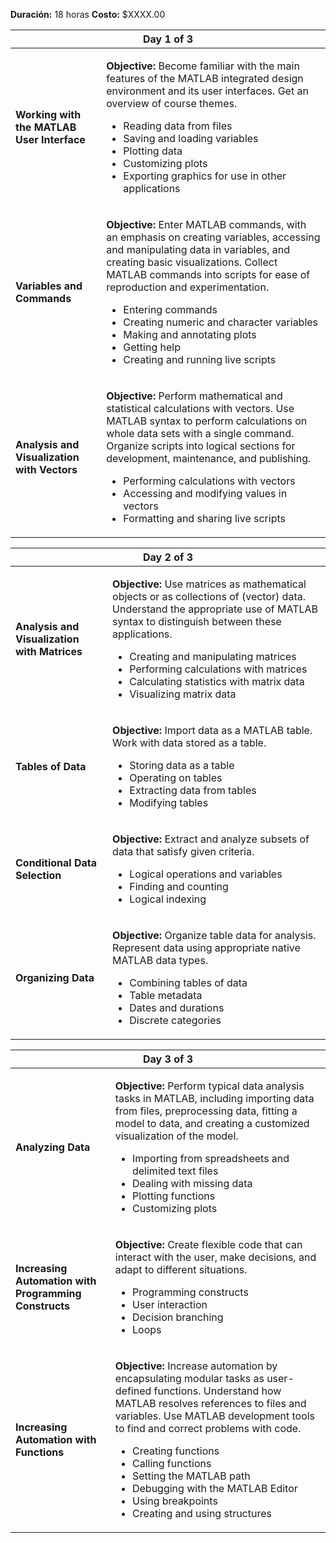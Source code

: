 <!-- 
.. title: MATLAB Básico
.. slug: matlab-basico
.. date: 2017-07-03 17:34:34 UTC-05:00
.. tags: 
.. category: 
.. link: 
.. description: 
.. type: text
-->

**Duración:** 18 horas
**Costo:** $XXXX.00


<table class="table table-bordered table-striped">
<colgroup><col class="cell_15"><col></colgroup><thead><tr class="secondary"><th colspan="2">Day 1 of 3</th>
</tr></thead><tbody><tr><td><b>Working with the MATLAB User Interface</b></td>
<td><p><b>Objective: </b>Become familiar with the main features of the MATLAB integrated design environment and its user interfaces. Get an overview of course themes.</p>
<ul>
<li>Reading data from files</li>
<li>Saving and loading variables</li>
<li>Plotting data</li>
<li>Customizing plots</li>
<li>Exporting graphics for use in other applications</li>
</ul>
</td>
</tr><tr><td><b>Variables and Commands</b></td>
<td><p><b>Objective: </b>Enter MATLAB commands, with an emphasis on creating variables, accessing and manipulating data in variables, and creating basic visualizations. Collect MATLAB commands into scripts for ease of reproduction and experimentation.</p>
<ul>
<li>Entering commands</li>
<li>Creating numeric and character variables</li>
<li>Making and annotating plots</li>
<li>Getting help</li>
<li>Creating and running live scripts</li>
</ul>
</td>
</tr><tr><td><b>Analysis and Visualization with Vectors</b></td>
<td><p><b>Objective: </b>Perform mathematical and statistical calculations with vectors. Use MATLAB syntax to perform calculations on whole data sets with a single command. Organize scripts into logical sections for development, maintenance, and publishing.</p>
<ul>
<li>Performing calculations with vectors</li>
<li>Accessing and modifying values in vectors</li>
<li>Formatting and sharing live scripts</li>
</ul>
</td>
</tr></tbody></table>
<table class="table table-bordered table-striped">
<colgroup><col class="cell_15"><col></colgroup><thead><tr class="secondary"><th colspan="2">Day 2 of 3</th>
</tr></thead><tbody><tr><td><b>Analysis and Visualization with Matrices</b></td>
<td><p><b>Objective: </b>Use matrices as mathematical objects or as collections of (vector) data. Understand the appropriate use of MATLAB syntax to distinguish between these applications.</p>
<ul>
<li>Creating and manipulating matrices</li>
<li>Performing calculations with matrices</li>
<li>Calculating statistics with matrix data</li>
<li>Visualizing matrix data</li>
</ul>
</td>
</tr><tr><td><b>Tables of Data</b></td>
<td><p><b>Objective: </b>Import data as a MATLAB table. Work with data stored as a table.</p>
<ul>
<li>Storing data as a table</li>
<li>Operating on tables</li>
<li>Extracting data from tables</li>
<li>Modifying tables</li>
</ul>
</td>
</tr><tr><td><b>Conditional Data Selection</b></td>
<td><p><b>Objective: </b>Extract and analyze subsets of data that satisfy given criteria.</p>
<ul>
<li>Logical operations and variables</li>
<li>Finding and counting</li>
<li>Logical indexing</li>
</ul>
</td>
</tr><tr><td><b>Organizing Data</b></td>
<td><p><b>Objective: </b>Organize table data for analysis. Represent data using appropriate native MATLAB data types.</p>
<ul>
<li>Combining tables of data</li>
<li>Table metadata</li>
<li>Dates and durations</li>
<li>Discrete categories</li>
</ul>
</td>
</tr></tbody></table>
<table class="table table-bordered table-striped">
<colgroup><col class="cell_15"><col></colgroup><thead><tr class="secondary"><th colspan="2">Day 3 of 3</th>
</tr></thead><tbody><tr><td><b>Analyzing Data</b></td>
<td><p><b>Objective: </b>Perform typical data analysis tasks in MATLAB, including importing data from files, preprocessing data, fitting a model to data, and creating a customized visualization of the model.</p>
<ul>
<li>Importing from spreadsheets and delimited text files</li>
<li>Dealing with missing data</li>
<li>Plotting functions</li>
<li>Customizing plots</li>
</ul>
</td>
</tr><tr><td><b>Increasing Automation with Programming Constructs</b></td>
<td><p><b>Objective: </b>Create flexible code that can interact with the user, make decisions, and adapt to different situations.</p>
<ul>
<li>Programming constructs</li>
<li>User interaction</li>
<li>Decision branching</li>
<li>Loops</li>
</ul>
</td>
</tr><tr><td><b>Increasing Automation with Functions</b></td>
<td><p><b>Objective: </b>Increase automation by encapsulating modular tasks as user-defined functions. Understand how MATLAB resolves references to files and variables. Use MATLAB development tools to find and correct problems with code.</p>
<ul>
<li>Creating functions</li>
<li>Calling functions</li>
<li>Setting the MATLAB path</li>
<li>Debugging with the MATLAB Editor</li>
<li>Using breakpoints</li>
<li>Creating and using structures</li>
</ul>
</td>
</tr></tbody></table>